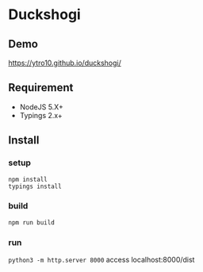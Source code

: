 # Duckshogi

## Demo

https://ytro10.github.io/duckshogi/

## Requirement

- NodeJS 5.X+
- Typings 2.x+

## Install

### setup
```shell
npm install
typings install
```

### build
`npm run build`

### run
`python3 -m http.server 8000`
access localhost:8000/dist
